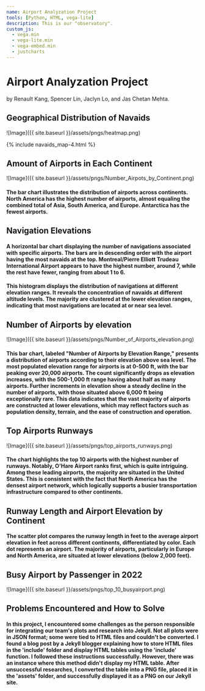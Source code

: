 ```yaml
---
name: Airport Analyzation Project
tools: [Python, HTML, vega-lite]
description: This is our "observatory". 
custom_js:
  - vega.min
  - vega-lite.min
  - vega-embed.min
  - justcharts
---
```



# Airport Analyzation Project

by Renault Kang, Spencer Lin, Jaclyn Lo, and Jas Chetan Mehta.

## Geographical Distribution of Navaids 

![Image]({{ site.baseurl }}/assets/pngs/heatmap.png)

{% include navaids_map-4.html %}


## Amount of Airports in Each Continent 

![Image]({{ site.baseurl }}/assets/pngs/Number_Airpots_by_Continent.png)

#### The bar chart illustrates the distribution of airports across continents. North America has the highest number of airports, almost equaling the combined total of Asia, South America, and Europe. Antarctica has the fewest airports.

## Navigation Elevations

<vegachart schema-url="{{ site.baseurl }}/assets/json/top_airports_navaids.json" style="width: 100%"></vegachart>

#### A horizontal bar chart displaying the number of navigations associated with specific airports. The bars are in descending order with the airport having the most navaids at the top. Montreal/Pierre Elliott Trudeau International Airport appears to have the highest number, around 7, while the rest have fewer, ranging from about 1 to 6.




<vegachart schema-url="{{ site.baseurl }}/assets/json/navaids_elev.json" style="width: 100%"></vegachart>

#### This histogram displays the distribution of navigations at different elevation ranges. It reveals the concentration of navaids at different altitude levels. The majority are clustered at the lower elevation ranges, indicating that most navigations are located at or near sea level.




## Number of Airports by elevation

![Image]({{ site.baseurl }}/assets/pngs/Number_of_Airports_elevation.png)

#### This bar chart, labeled "Number of Airports by Elevation Range," presents a distribution of airports according to their elevation above sea level. The most populated elevation range for airports is at 0-500 ft, with the bar peaking over 20,000 airports. The count significantly drops as elevation increases, with the 500-1,000 ft range having about half as many airports. Further increments in elevation show a steady decline in the number of airports, with those situated above 6,000 ft being exceptionally rare. This data indicates that the vast majority of airports are constructed at lower elevations, which may reflect factors such as population density, terrain, and the ease of construction and operation.

## Top Airports Runways

![Image]({{ site.baseurl }}/assets/pngs/top_airports_runways.png)

#### The chart highlights the top 10 airports with the highest number of runways. Notably, O'Hare Airport ranks first, which is quite intriguing. Among these leading airports, the majority are situated in the United States. This is consistent with the fact that North America has the densest airport network, which logically supports a busier transportation infrastructure compared to other continents.

## Runway Length and Airport Elevation by Continent

<vegachart schema-url="{{ site.baseurl }}/assets/json/runway_airport_.json" style="width: 100%"></vegachart>


#### The scatter plot compares the runway length in feet to the average airport elevation in feet across different continents, differentiated by color. Each dot represents an airport. The majority of airports, particularly in Europe and North America, are situated at lower elevations (below 2,000 feet).

## Busy Airport by Passenger in 2022

![Image]({{ site.baseurl }}/assets/pngs/top_10_busyairport.png)

<vegachart schema-url="{{ site.baseurl }}/assets/json/busy_airport.json" style="width: 100%"></vegachart>

## Problems Encountered and How to Solve
#### In this project, I encountered some challenges as the person responsible for integrating our team's plots and research into Jekyll. Not all plots were in JSON format; some were tied to HTML files and couldn't be converted. I found a blog post by a Jekyll blogger explaining how to store HTML files in the 'include' folder and display HTML tables using the 'include' function. I followed these instructions successfully. However, there was an instance where this method didn't display my HTML table. After unsuccessful researches, I converted the table into a PNG file, placed it in the 'assets' folder, and successfully displayed it as a PNG on our Jekyll site.